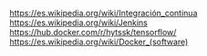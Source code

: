 https://es.wikipedia.org/wiki/Integración_continua
https://es.wikipedia.org/wiki/Jenkins
https://hub.docker.com/r/hytssk/tensorflow/
https://es.wikipedia.org/wiki/Docker_(software)